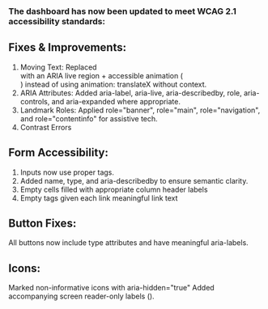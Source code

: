### The dashboard has now been updated to meet WCAG 2.1 accessibility standards:

## Fixes & Improvements:
1. Moving Text:
Replaced <div class="moving-text"> with an ARIA live region + accessible animation (<div aria-live="polite">) instead of using animation: translateX without context.
2. ARIA Attributes:
Added aria-label, aria-live, aria-describedby, role, aria-controls, and aria-expanded where appropriate.
3. Landmark Roles:
Applied role="banner", role="main", role="navigation", and role="contentinfo" for assistive tech.
4. Contrast Errors

## Form Accessibility:
1. Inputs now use proper <label> tags.
2. Added name, type, and aria-describedby to ensure semantic clarity.
3. Empty <th> cells	filled with appropriate column header labels
4. Empty <a> tags given each link meaningful link text

## Button Fixes:
All buttons now include type attributes and have meaningful aria-labels.

## Icons:
Marked non-informative icons with aria-hidden="true"
Added accompanying screen reader-only labels (<span class="sr-only">).
